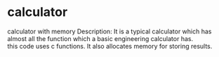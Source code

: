 # calculator
calculator with memory
Description: It is a typical calculator which has almost all the function which a basic engineering calculator has.              
            this code uses c functions.
            It also allocates memory for storing results.


